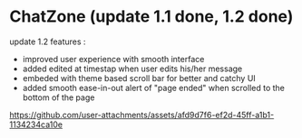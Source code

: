 # ChatZone (update 1.1 done, 1.2 done)

 update 1.2 features :
- improved user experience with smooth interface
-  added edited at timestap when user edits his/her message
- embeded with theme based scroll bar for better and catchy UI
- added smooth ease-in-out alert of "page ended" when scrolled to the bottom of the page 

https://github.com/user-attachments/assets/afd9d7f6-ef2d-45ff-a1b1-1134234ca10e




